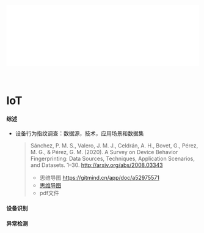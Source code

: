 <div id="navifation" class='headbar'>
    <iframe id='head' align="center" width="100%" height="160" src="IoT_show.html"  frameborder="no" border="0" marginwidth="0" marginheight="px" scrolling="no" ></iframe>
</div>
<style>
    .headbar{text-align:center}
    .iframe{margin:0 auto;}
</style>
<script>
    var oDiv = document.getElementById('head');
    oDiv.style.position = 'fixed'; oDiv.style.top = '0px'; oDiv.style.left = '0px';
    document.title="IoT/loT";
</script>
<br><br>
<!-- ___________________________________________ -->
<!-- ___________________________________________ -->

# IoT

#### 综述

* 设备行为指纹调查：数据源，技术，应用场景和数据集

    >Sánchez, P. M. S., Valero, J. M. J., Celdrán, A. H., Bovet, G., Pérez, M. G., & Pérez, G. M. (2020). A Survey on Device Behavior Fingerprinting: Data Sources, Techniques, Application Scenarios, and Datasets. 1–30. http://arxiv.org/abs/2008.03343
    >- 思维导图   <https://gitmind.cn/app/doc/a52975571>
    >- <a href="https://gitmind.cn/app/doc/a52975571" target="_blank">思维导图</a>
    >- pdf文件

#### 设备识别

#### 异常检测